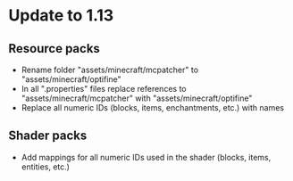 # Update to 1.13
## Resource packs
* Rename folder "assets/minecraft/mcpatcher" to "assets/minecraft/optifine"
* In all ".properties" files replace references to "assets/minecraft/mcpatcher" with "assets/minecraft/optifine"
* Replace all numeric IDs (blocks, items, enchantments, etc.) with names
## Shader packs
* Add mappings for all numeric IDs used in the shader (blocks, items, entities, etc.)
